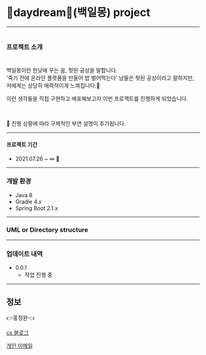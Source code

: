 # 💭daydream💭(백일몽) project  
---
  
  #
  #
### 프로젝트 소개

  #
백일몽이란 한낮에 꾸는 꿈, 헛된 공상을 말합니다.  
'죽기 전에 온라인 플랫폼을 만들어 밥 벌어먹는다' 
남들은 헛된 공상이라고 말하지만, 저에게는 상당히 매력적이게 느껴집니다.🤔

이런 생각들을 직접 구현하고 배포해보고자 이번 프로젝트를 진행하게 되었습니다.

<br>

🔖 진행 상황에 따라 구체적인 부연 설명이 추가됩니다. 

---
#### 프로젝트 기간
* 2021.07.26 ~ ∞ 🚩
---
### 개발 환경

* Java 8
* Gradle 4.x
* Spring Boot 2.1.x

---
### UML or Directory structure


---
### 업데이트 내역

* 0.0.1
    * 작업 진행 중

---
## 정보

👉홍정완👈 

[cs 블로그](https://velog.io/@daydream) 

[개인 이메일](hjw43ok@hs.ac.kr)
